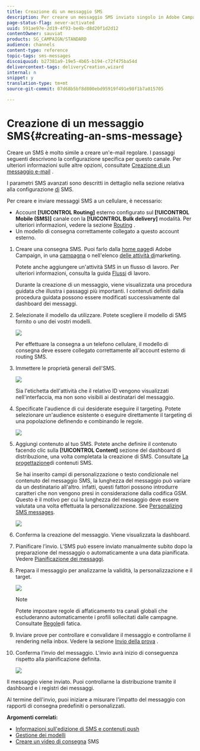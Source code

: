 ```yaml
---
title: Creazione di un messaggio SMS
description: Per creare un messaggio SMS inviato singolo in Adobe Campaign, procedi come indicato di seguito.
page-status-flag: never-activated
uuid: 591ae97e-2d19-4f93-be4b-d8d20f1d2d12
contentOwner: sauviat
products: SG_CAMPAIGN/STANDARD
audience: channels
content-type: reference
topic-tags: sms-messages
discoiquuid: b27381a9-19e5-4b65-b194-c72f475ba54d
delivercontext-tags: deliveryCreation,wizard
internal: n
snippet: y
translation-type: tm+mt
source-git-commit: 07d68b5bf8d800ebd95919f491e98f1b7a015705

---
```



# Creazione di un messaggio SMS{#creating-an-sms-message}

Creare un SMS è molto simile a creare un&#39;e-mail regolare. I passaggi seguenti descrivono la configurazione specifica per questo canale. Per ulteriori informazioni sulle altre opzioni, consultate [Creazione di un messaggio e-mail](../../channels/using/creating-an-email.md) .

I parametri SMS avanzati sono descritti in dettaglio nella sezione relativa alla configurazione [di](../../administration/using/configuring-sms-channel.md) SMS.

Per creare e inviare messaggi SMS a un cellulare, è necessario:

* Account **[!UICONTROL Routing]** esterno configurato sul **[!UICONTROL Mobile (SMS)]** canale con la **[!UICONTROL Bulk delivery]** modalità. Per ulteriori informazioni, vedere la sezione [Routing](../../administration/using/configuring-sms-channel.md#defining-an-sms-routing) .
* Un modello di consegna correttamente collegato a questo account esterno.

1. Creare una consegna SMS. Puoi farlo dalla [home page](../../start/using/interface-description.md#home-page)di Adobe Campaign, in una [campagna](../../start/using/marketing-activities.md#creating-a-marketing-activity) o nell&#39;elenco [delle attività di](../../start/using/programs-and-campaigns.md#creating-a-campaign)marketing.

   Potete anche aggiungere un&#39;attività SMS in un flusso di lavoro. Per ulteriori informazioni, consulta la guida [Flussi](../../automating/using/sms-delivery.md) di lavoro.

   Durante la creazione di un messaggio, viene visualizzata una procedura guidata che illustra i passaggi più importanti. I contenuti definiti dalla procedura guidata possono essere modificati successivamente dal dashboard dei messaggi.

1. Selezionate il modello da utilizzare. Potete scegliere il modello di SMS fornito o uno dei vostri modelli.

   ![](assets/sms_creation_1.png)

   Per effettuare la consegna a un telefono cellulare, il modello di consegna deve essere collegato correttamente all&#39;account esterno di routing SMS.

1. Immettere le proprietà generali dell&#39;SMS.

   ![](assets/sms_creation_2.png)

   Sia l&#39;etichetta dell&#39;attività che il relativo ID vengono visualizzati nell&#39;interfaccia, ma non sono visibili ai destinatari del messaggio.

1. Specificate l&#39;audience di cui desiderate eseguire il targeting. Potete selezionare un&#39;audience esistente o eseguire direttamente il targeting di una popolazione definendo e combinando le regole.

   ![](assets/sms_creation_3.png)

1. Aggiungi contenuto al tuo SMS. Potete anche definire il contenuto facendo clic sulla **[!UICONTROL Content]** sezione del dashboard di distribuzione, una volta completata la creazione di SMS. Consultate [La progettazione](../../channels/using/about-sms-and-push-content-design.md)di contenuti SMS.

   Se hai inserito campi di personalizzazione o testo condizionale nel contenuto del messaggio SMS, la lunghezza del messaggio può variare da un destinatario all&#39;altro. infatti, questi fattori possono introdurre caratteri che non vengono presi in considerazione dalla codifica GSM. Questo è il motivo per cui la lunghezza del messaggio deve essere valutata una volta effettuata la personalizzazione. See [Personalizing SMS messages](../../channels/using/personalizing-sms-messages.md).

   ![](assets/sms_creation_4.png)

1. Conferma la creazione del messaggio. Viene visualizzata la dashboard.
1. Pianificare l’invio. L&#39;SMS può essere inviato manualmente subito dopo la preparazione del messaggio o automaticamente a una data pianificata. Vedere [Pianificazione dei messaggi](../../sending/using/about-scheduling-messages.md).
1. Prepara il messaggio per analizzarne la validità, la personalizzazione e il target.

   ![](assets/sms_creation_6.png)

   >[!NOTE]
   >
   >Potete impostare regole di affaticamento tra canali globali che escluderanno automaticamente i profili sollecitati dalle campagne. Consultate [Regole](../../administration/using/fatigue-rules.md)di fatica.

1. Inviare prove per controllare e convalidare il messaggio e controllarne il rendering nella inbox. Vedere la sezione [Invio della prova](../../sending/using/sending-proofs.md) .
1. Conferma l’invio del messaggio. L&#39;invio avrà inizio di conseguenza rispetto alla pianificazione definita.

   ![](assets/sms_creation_7.png)

Il messaggio viene inviato. Puoi controllarne la distribuzione tramite il dashboard e i registri dei messaggi.

Al termine dell&#39;invio, puoi iniziare a misurare l&#39;impatto del messaggio con rapporti di consegna predefiniti o personalizzati.

**Argomenti correlati:**

* [Informazioni sull&#39;edizione di SMS e contenuti push](../../channels/using/about-sms-and-push-content-design.md)
* [Gestione dei modelli](../../start/using/marketing-activity-templates.md)
* [Creare un video di consegna](https://docs.adobe.com/content/help/en/campaign-learn/campaign-standard-tutorials/communication-channels/mobile/sms/sms-delivery.html) SMS

